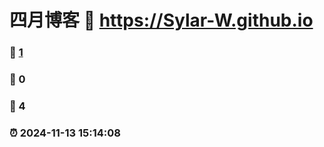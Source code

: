 # 四月博客 :link: https://Sylar-W.github.io 
### :page_facing_up: [1](https://Sylar-W.github.io/tag.html) 
### :speech_balloon: 0 
### :hibiscus: 4 
### :alarm_clock: 2024-11-13 15:14:08 
